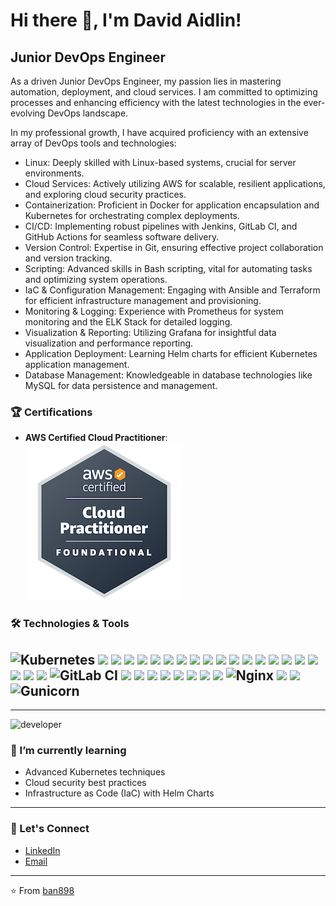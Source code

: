 # Hi there 👋, I'm David Aidlin!
## Junior DevOps Engineer

As a driven Junior DevOps Engineer, my passion lies in mastering automation, deployment, and cloud services. I am committed to optimizing processes and enhancing efficiency with the latest technologies in the ever-evolving DevOps landscape.

In my professional growth, I have acquired proficiency with an extensive array of DevOps tools and technologies:

- Linux: Deeply skilled with Linux-based systems, crucial for server environments.
- Cloud Services: Actively utilizing AWS for scalable, resilient applications, and exploring cloud security practices.
- Containerization: Proficient in Docker for application encapsulation and Kubernetes for orchestrating complex deployments.
- CI/CD: Implementing robust pipelines with Jenkins, GitLab CI, and GitHub Actions for seamless software delivery.
- Version Control: Expertise in Git, ensuring effective project collaboration and version tracking.
- Scripting: Advanced skills in Bash scripting, vital for automating tasks and optimizing system operations.
- IaC & Configuration Management: Engaging with Ansible and Terraform for efficient infrastructure management and provisioning.
- Monitoring & Logging: Experience with Prometheus for system monitoring and the ELK Stack for detailed logging.
- Visualization & Reporting: Utilizing Grafana for insightful data visualization and performance reporting.
- Application Deployment: Learning Helm charts for efficient Kubernetes application management.
- Database Management: Knowledgeable in database technologies like MySQL for data persistence and management.

### 🏆 Certifications

- **AWS Certified Cloud Practitioner**:  
  [![AWS Certified Cloud Practitioner Badge](https://github.com/ban898/ban898/blob/main/aws-certified-cloud-practitioner.png?raw=true)](https://www.credly.com/badges/594ae9a5-f6c5-4998-8a43-01f349d8ab5c/public_url)




### 🛠️ Technologies & Tools

![Kubernetes](https://img.shields.io/badge/kubernetes-%23326ce5.svg?style=for-the-badge&logo=kubernetes&logoColor=white)
![](https://img.shields.io/badge/Docker-2CA5E0?style=for-the-badge&logo=docker&logoColor=white)
![](https://img.shields.io/badge/GIT-E44C30?style=for-the-badge&logo=git&logoColor=white)
![](https://img.shields.io/badge/Jenkins-D24939?style=for-the-badge&logo=Jenkins&logoColor=white)
![](https://img.shields.io/badge/Github%20Actions-282a2e?style=for-the-badge&logo=githubactions&logoColor=367cfe)
![](https://img.shields.io/badge/Terraform-7B42BC?style=for-the-badge&logo=terraform&logoColor=white)
![](https://img.shields.io/badge/Amazon_AWS-FF9900?style=for-the-badge&logo=amazonaws&logoColor=white)
![](https://img.shields.io/badge/Azure_DevOps-0078D7?style=for-the-badge&logo=azure-devops&logoColor=white)
![](https://img.shields.io/badge/Python-FFD43B?style=for-the-badge&logo=python&logoColor=blue)
![](https://img.shields.io/badge/apache%20Groovy-4298B8?style=for-the-badge&logo=apachegroovy&logoColor=white)
![](https://img.shields.io/badge/C-00599C?style=for-the-badge&logo=c&logoColor=white)
![](https://img.shields.io/badge/C%23-239120?style=for-the-badge&logo=c-sharp&logoColor=white)
![](https://img.shields.io/badge/C%2B%2B-00599C?style=for-the-badge&logo=c%2B%2B&logoColor=white)
![](https://img.shields.io/badge/CSS3-1572B6?style=for-the-badge&logo=css3&logoColor=white)
![](https://img.shields.io/badge/HTML5-E34F26?style=for-the-badge&logo=html5&logoColor=white)
![](https://img.shields.io/badge/JavaScript-323330?style=for-the-badge&logo=javascript&logoColor=F7DF1E)
![](https://img.shields.io/badge/json-5E5C5C?style=for-the-badge&logo=json&logoColor=white)
![](https://img.shields.io/badge/Linux-FCC624?style=for-the-badge&logo=linux&logoColor=black)
![](https://img.shields.io/badge/Grafana-F2F4F9?style=for-the-badge&logo=grafana&logoColor=orange&labelColor=F2F4F9)
![](https://img.shields.io/badge/Kibana-005571?style=for-the-badge&logo=Kibana&logoColor=white)
![](https://img.shields.io/badge/Slack-4A154B?style=for-the-badge&logo=slack&logoColor=white)
![GitLab CI](https://img.shields.io/badge/gitlab%20ci-%23181717.svg?style=for-the-badge&logo=gitlab&logoColor=white)
![](https://img.shields.io/badge/Kibana-005571?style=for-the-badge&logo=Kibana&logoColor=white)
![](https://img.shields.io/badge/Sonarqube-5190cf?style=for-the-badge&logo=sonarqube&logoColor=white)
![](https://img.shields.io/badge/Amazon%20DynamoDB-4053D6?style=for-the-badge&logo=Amazon%20DynamoDB&logoColor=white)
![](https://img.shields.io/badge/Elastic_Search-005571?style=for-the-badge&logo=elasticsearch&logoColor=white)
![](https://img.shields.io/badge/MongoDB-4EA94B?style=for-the-badge&logo=mongodb&logoColor=white)
![](https://img.shields.io/badge/MySQL-005C84?style=for-the-badge&logo=mysql&logoColor=white)
![](https://img.shields.io/badge/Ansible-000000?style=for-the-badge&logo=ansible&logoColor=white)
![](https://img.shields.io/badge/.NET-512BD4?style=for-the-badge&logo=dotnet&logoColor=white)
![Nginx](https://img.shields.io/badge/nginx-%23009639.svg?style=for-the-badge&logo=nginx&logoColor=white)
![](https://img.shields.io/badge/Flask-000000?style=for-the-badge&logo=flask&logoColor=white)
![](https://img.shields.io/badge/gradle-02303A?style=for-the-badge&logo=gradle&logoColor=white)
![Gunicorn](https://img.shields.io/badge/gunicorn-%298729.svg?style=for-the-badge&logo=gunicorn&logoColor=white)
---
---
![developer](https://user-images.githubusercontent.com/53367744/185619533-f44389dd-98ce-472b-8c6d-1f67158ff17f.gif)



### 🌱 I’m currently learning

- Advanced Kubernetes techniques
- Cloud security best practices
- Infrastructure as Code (IaC) with Helm Charts

---

### 💬 Let's Connect

- [LinkedIn](https://www.linkedin.com/in/david-aidlin-994456158/)
- [Email](mailto:davidface2@gmail.com)

---

⭐️ From [ban898](https://github.com/ban898)

